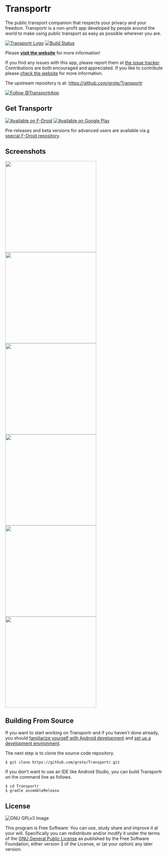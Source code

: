 Transportr
==========

The public transport companion that respects your privacy and your freedom.
Transportr is a non-profit app developed by people around the world to make using public transport as easy as possible wherever you are. 

[![Transportr Logo](/app/src/main/res/mipmap-xhdpi/ic_launcher.png)](http://transportr.grobox.de)
[![Build Status](https://travis-ci.org/grote/Transportr.svg?branch=master)](https://travis-ci.org/grote/Transportr)

Please **[visit the website](http://transportr.grobox.de)** for more information!

If you find any issues with this app, please report them at [the issue tracker](https://github.com/grote/Transportr/issues). Contributions are both encouraged and appreciated. If you like to contribute please [check the website](http://transportr.grobox.de/#contribute) for more information.

The upstream repository is at: https://github.com/grote/Transportr

[![Follow @TransportrApp](artwork/twitter.png)](https://twitter.com/TransportrApp)

Get Transportr
--------------

[![Available on F-Droid](/artwork/f-droid.png)](https://f-droid.org/repository/browse/?fdid=de.grobox.liberario)
[![Available on Google Play](/artwork/google-play.png)](https://play.google.com/store/apps/details?id=de.grobox.liberario)

Pre-releases and beta versions for advanced users are available via [a special F-Droid repository](http://grobox.de/fdroid/).

Screenshots
-----------
[<img src="fastlane/metadata/android/en-US/images/phoneScreenshots/1_FirstStart.png" width="290">](fastlane/metadata/android/en-US/images/phoneScreenshots/1_FirstStart.png)
[<img src="fastlane/metadata/android/en-US/images/phoneScreenshots/2_SavedSearches.png" width="290">](fastlane/metadata/android/en-US/images/phoneScreenshots/2_SavedSearches.png)
[<img src="fastlane/metadata/android/en-US/images/phoneScreenshots/3_Trips.png" width="290">](fastlane/metadata/android/en-US/images/phoneScreenshots/3_Trips.png)
[<img src="fastlane/metadata/android/en-US/images/phoneScreenshots/4_TripDetails.png" width="290">](fastlane/metadata/android/en-US/images/phoneScreenshots/4_TripDetails.png)
[<img src="fastlane/metadata/android/en-US/images/phoneScreenshots/5_Station.png" width="290">](fastlane/metadata/android/en-US/images/phoneScreenshots/5_Station.png)
[<img src="fastlane/metadata/android/en-US/images/phoneScreenshots/6_Departures.png" width="290">](fastlane/metadata/android/en-US/images/phoneScreenshots/6_Departures.png)


Building From Source
--------------------

If you want to start working on Transportr and if you haven't done already, you should [familiarize yourself with Android development](https://developer.android.com/training/basics/firstapp/index.html) and [set up a development environment](https://developer.android.com/sdk/index.html).

The next step is to clone the source code repository.

    $ git clone https://github.com/grote/Transportr.git

If you don't want to use an IDE like Android Studio, you can build Transportr on the command line as follows.

    $ cd Transportr
    $ gradle assembleRelease

License
-------

![GNU GPLv3 Image](https://www.gnu.org/graphics/gplv3-127x51.png)

This program is Free Software: You can use, study share and improve it at your
will. Specifically you can redistribute and/or modify it under the terms of the
[GNU General Public License](https://www.gnu.org/licenses/gpl.html) as
published by the Free Software Foundation, either version 3 of the License, or
(at your option) any later version.
